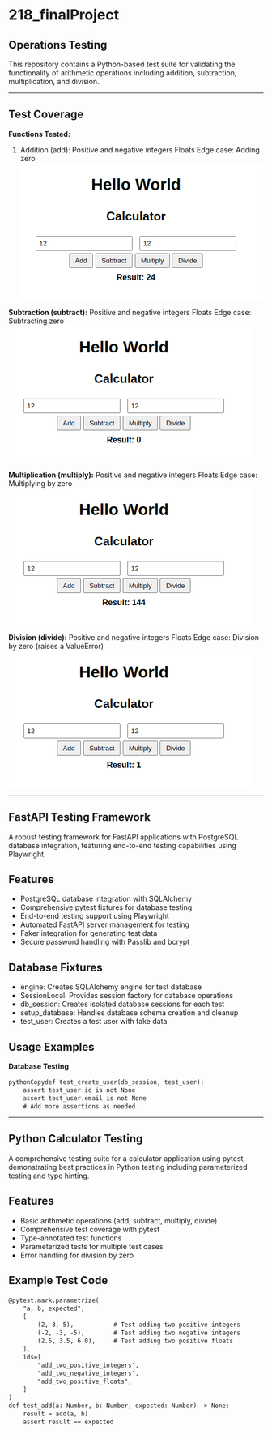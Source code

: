 # 218_finalProject

## Operations Testing 
This repository contains a Python-based test suite for validating the functionality of arithmetic operations including addition, subtraction, multiplication, and division.

--- 
## Test Coverage

**Functions Tested:**
1. Addition (add):
Positive and negative integers
Floats
Edge case: Adding zero
![Alt text](<Screenshot from 2024-12-19 20-49-07.png>)

**Subtraction (subtract):**
Positive and negative integers
Floats
Edge case: Subtracting zero
![Alt text](<Screenshot from 2024-12-19 20-49-15.png>)

**Multiplication (multiply):**
Positive and negative integers
Floats
Edge case: Multiplying by zero
![Alt text](<Screenshot from 2024-12-19 20-49-19.png>)

**Division (divide):**
Positive and negative integers
Floats
Edge case: Division by zero (raises a ValueError)
![Alt text](<Screenshot from 2024-12-19 20-49-29.png>)

--- 

## FastAPI Testing Framework
A robust testing framework for FastAPI applications with PostgreSQL database integration, featuring end-to-end testing capabilities using Playwright.

## Features
- PostgreSQL database integration with SQLAlchemy
- Comprehensive pytest fixtures for database testing
- End-to-end testing support using Playwright
- Automated FastAPI server management for testing
- Faker integration for generating test data
- Secure password handling with Passlib and bcrypt

## Database Fixtures
- engine: Creates SQLAlchemy engine for test database
- SessionLocal: Provides session factory for database operations
- db_session: Creates isolated database sessions for each test
- setup_database: Handles database schema creation and cleanup
- test_user: Creates a test user with fake data

## Usage Examples
**Database Testing**
```
pythonCopydef test_create_user(db_session, test_user):
    assert test_user.id is not None
    assert test_user.email is not None
    # Add more assertions as needed
```
--- 
## Python Calculator Testing
A comprehensive testing suite for a calculator application using pytest, demonstrating best practices in Python testing including parameterized testing and type hinting.

## Features
- Basic arithmetic operations (add, subtract, multiply, divide)
- Comprehensive test coverage with pytest
- Type-annotated test functions
- Parameterized tests for multiple test cases
- Error handling for division by zero

## Example Test Code
```
@pytest.mark.parametrize(
    "a, b, expected",
    [
        (2, 3, 5),           # Test adding two positive integers
        (-2, -3, -5),        # Test adding two negative integers
        (2.5, 3.5, 6.0),     # Test adding two positive floats
    ],
    ids=[
        "add_two_positive_integers",
        "add_two_negative_integers",
        "add_two_positive_floats",
    ]
)
def test_add(a: Number, b: Number, expected: Number) -> None:
    result = add(a, b)
    assert result == expected
```